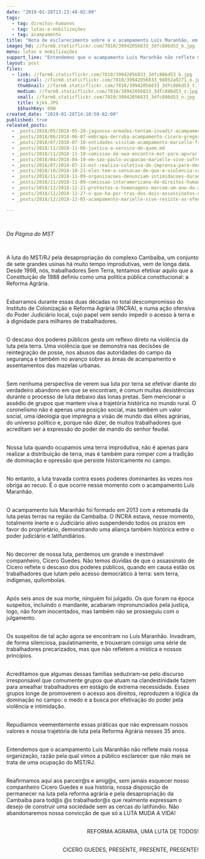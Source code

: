 ```yaml
---
date: "2019-01-28T13:23:48-02:00"
tags:
  - tag: direitos-humanos
  - tag: lutas-e-mobilizações
  - tag: acampamento
title: "Nota de esclarecimento sobre o o acampamento Luís Maranhão, em Campos dos Goytacazes"
images_hd: //farm8.staticflickr.com/7810/39942056833_3dfc886d53_b.jpg
menu: lutas e mobilizações
support_line: "Entendemos que o acampamento Luís Maranhão não reflete mais nossa organização, razão pela qual vimos a público esclarecer que não mais se trata de uma ocupação do MST/RJ\n\n"
layout: post
files:
  - link: //farm8.staticflickr.com/7810/39942056833_3dfc886d53_b.jpg
    original: //farm8.staticflickr.com/7810/39942056833_9d852a9271_o.jpg
    thumbnail: //farm8.staticflickr.com/7810/39942056833_3dfc886d53_t.jpg
    medium: //farm8.staticflickr.com/7810/39942056833_3dfc886d53_z.jpg
    small: //farm8.staticflickr.com/7810/39942056833_3dfc886d53_n.jpg
    title: kjkk.JPG
    $$hashKey: 09W
created_date: "2019-01-28T14:18:58-02:00"
published: true
releated_posts:
  - _posts/2018/05/2018-05-28-jaguncos-armados-tentam-invadir-acampamento-no-interior-de-sao-paulo.md
  - _posts/2018/06/2018-06-07-embrapa-derruba-acampamento-cicero-gregorio-no-sertao-paraibano.md
  - _posts/2018/07/2018-07-10-entidades-visitam-acampamento-marielle-franco-no-maranhao.md
  - _posts/2018/11/2018-11-08-justica-a-servico-de-quem.md
  - _posts/2018/11/2018-11-10-comissao-da-oea-encontra-mst-para-apurar-denuncias-de-violacoes-aos-direitos-humanos.md
  - _posts/2018/04/2018-04-19-em-sao-paulo-ocupacao-marielle-vive-sofre-ameaca-de-reintegracao.md
  - _posts/2018/07/2018-07-13-mst-realiza-coletiva-de-imprensa-para-denunciar-o-caso-fabio-e-debater-a-impunidade-no-campo.md
  - _posts/2018/10/2018-10-21-eles-tem-a-sensacao-de-que-a-violencia-contra-nossos-corpos-e-algo-legitimado-diz-presidenta-da-abglt.md
  - _posts/2018/11/2018-11-09-organizacoes-denunciam-intimidacoes-durante-visita-da-cidh-em-santarem-pa.md
  - _posts/2018/11/2018-11-09-comissao-interamericana-de-direitos-humanos-inicia-visitas-a-estados-brasileiros.md
  - _posts/2018/12/2018-12-21-protestos-e-homenagens-marcam-um-ano-do-assassinato-de-luis-preto.md
  - _posts/2018/12/2018-12-27-o-que-ha-por-tras-dos-dois-assassinatos-de-lideres-do-mst-na-paraiba.md
  - _posts/2018/12/2018-12-05-acampamento-marielle-vive-resiste-as-ofensivas-judiciais-da-especulacao-imobiliaria.md

---
```

<p>&nbsp;</p>

<p><em>Da P&aacute;gina do MST&nbsp;</em></p>

<p>&nbsp;</p>

<p>A luta do MST/RJ pela desapropria&ccedil;&atilde;o do complexo Camba&iacute;ba, um conjunto de sete&nbsp;grandes usinas h&aacute; muito tempo improdutivas, vem de longa data. Desde 1998, n&oacute;s, trabalhadores Sem Terra, tentamos efetivar aquilo que a Constitui&ccedil;&atilde;o de 1988 definiu como uma pol&iacute;tica p&uacute;blica constitucional:&nbsp;a Reforma Agr&aacute;ria.</p>

<p><br />
Esbarramos durante essas duas d&eacute;cadas&nbsp;no total descompromisso do Instituto de Coloniza&ccedil;&atilde;o e Reforma Agr&aacute;ria (INCRA), e&nbsp;numa a&ccedil;&atilde;o ofensiva do Poder Judici&aacute;rio local, cujo papel vem sendo impedir o acesso &agrave; terra e &agrave; dignidade para milhares de trabalhadores.</p>

<p><br />
O descaso dos poderes p&uacute;blicos gesta um reflexo direto na viol&ecirc;ncia da luta pela terra. Uma viol&ecirc;ncia que se demonstra nas decis&otilde;es de reintegra&ccedil;&atilde;o de posse, nos abusos das autoridades do campo da seguran&ccedil;a e&nbsp;tamb&eacute;m no avan&ccedil;o sobre as &aacute;reas de acampamento e assentamentos das mazelas urbanas.</p>

<p><br />
Sem nenhuma perspectiva de verem sua&nbsp;luta&nbsp;por terra se efetivar diante do verdadeiro abandono em que se encontram, &eacute; comum&nbsp;muitas desist&ecirc;ncias durante o processo de luta debaixo das lonas pretas. Sem mencionar o ass&eacute;dio de grupos que mantem viva a trajet&oacute;ria hist&oacute;rica no mundo rural. O coronelismo n&atilde;o &eacute; apenas uma posi&ccedil;&atilde;o social, mas tamb&eacute;m um valor social, uma ideologia que impregna a vis&atilde;o de mundo das elites agr&aacute;rias, do universo pol&iacute;tico e, porque n&atilde;o dizer, de muitos trabalhadores que acreditam ser a express&atilde;o do poder de mando do senhor feudal.</p>

<p><br />
Nossa luta quando ocupamos uma terra improdutiva, n&atilde;o &eacute; apenas para realizar a distribui&ccedil;&atilde;o de terra, mas &eacute; tamb&eacute;m para romper com a tradi&ccedil;&atilde;o de domina&ccedil;&atilde;o e opress&atilde;o que persiste historicamente no campo.&nbsp;</p>

<p><br />
No entanto, a luta travada contra esses poderes dominantes &agrave;s vezes nos obriga ao recuo. &Eacute; o que ocorre nesse momento com o acampamento Lu&iacute;s Maranh&atilde;o.</p>

<p><br />
O acampamento lu&iacute;s Maranh&atilde;o foi formado&nbsp;em 2013 com a retomada da luta pelas terras na regi&atilde;o da Camba&iacute;ba. O INCRA estava, nesse momento, totalmente inerte e o Judici&aacute;rio ativo suspendendo todos os prazos em favor do propriet&aacute;rio, demonstrando uma alian&ccedil;a tamb&eacute;m hist&oacute;rica entre o poder judici&aacute;rio e latifundi&aacute;rios.</p>

<p><br />
No decorrer de nossa luta, perdemos um grande e inestim&aacute;vel companheiro, Cicero Guedes. N&atilde;o temos d&uacute;vidas de que o assassinato de Cicero reflete o descaso dos poderes p&uacute;blicos, quando em causa est&atilde;o os trabalhadores que lutam pelo acesso democr&aacute;tico &agrave; terra: sem terra, ind&iacute;genas, quilombolas.</p>

<p><br />
Ap&oacute;s seis&nbsp;anos de sua morte, ningu&eacute;m foi julgado. Os que foram na &eacute;poca suspeitos, incluindo o mandante, acabaram impronunciados pela justi&ccedil;a, logo, n&atilde;o foram inocentados, mas tamb&eacute;m n&atilde;o se prosseguiu com o julgamento.</p>

<p><br />
Os suspeitos de tal a&ccedil;&atilde;o agora se encontram no Lu&iacute;s Maranh&atilde;o. Invadiram, de forma silenciosa, paulatinamente, e trouxeram consigo uma s&eacute;rie de trabalhadores precarizados, mas que n&atilde;o refletem a m&iacute;stica e nossos princ&iacute;pios.</p>

<p><br />
Acreditamos que algumas dessas fam&iacute;lias seduziram-se pelo discurso irrespons&aacute;vel que comumente grupos que atuam na clandestinidade fazem para amealhar trabalhadores em est&aacute;gio de extrema necessidade. Esses grupos longe de promoverem o acesso aos direitos, reproduzem a l&oacute;gica da domina&ccedil;&atilde;o no campo: o medo e a busca por efetiva&ccedil;&atilde;o do poder pela viol&ecirc;ncia e intimida&ccedil;&atilde;o.</p>

<p><br />
Repudiamos veementemente essas pr&aacute;ticas que n&atilde;o expressam nossos valores e nossa trajet&oacute;ria de luta pela Reforma Agr&aacute;ria nesses 35 anos.</p>

<p><br />
Entendemos que o acampamento Lu&iacute;s Maranh&atilde;o n&atilde;o reflete mais nossa organiza&ccedil;&atilde;o, raz&atilde;o pela qual vimos a p&uacute;blico esclarecer que n&atilde;o mais se trata de uma ocupa&ccedil;&atilde;o do MST/RJ.</p>

<p><br />
Reafirmamos aqui aos parceir@s e amig@s, sem jamais esquecer nosso companheiro Cicero Guedes e sua hist&oacute;ria, nossa disposi&ccedil;&atilde;o de permanecer na luta pela reforma agr&aacute;ria e pela desapropria&ccedil;&atilde;o da Camba&iacute;ba para tod@s @s trabalhador@s que realmente expressam o desejo de construir uma sociedade sem as cercas do latif&uacute;ndio. N&atilde;o abandonaremos nossa convic&ccedil;&atilde;o de que s&oacute; a LUTA MUDA A VIDA!</p>

<p style="text-align: right;"><br />
REFORMA AGRARIA, UMA LUTA DE TODOS!</p>

<p style="text-align: right;"><br />
CICERO GUEDES, PRESENTE, PRESENTE, PRESENTE!</p>
